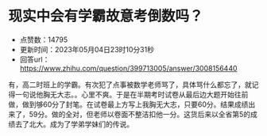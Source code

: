 # 现实中会有学霸故意考倒数吗？
- 点赞数：14795
- 更新时间：2023年05月04日23时10分31秒
- 回答url：https://www.zhihu.com/question/399713005/answer/3008156440
<body>
 <p data-pid="c0pX3qGY">有，高二时班上的学霸。有次犯了点事被数学老师骂了，具体骂什么都忘了，就记得一句说他胸无大志。。心里不爽。于是在半期考时试卷从最后边大题开始往前做，做到够60分了封笔。在试卷最上方写上我胸无大志，只要60分。结果成绩出来了，59分。做的全对，但老师以卷面不整洁扣他一分。这货后来以全省第5的成绩去了北大。成为了学弟学妹们的传说。</p>
</body>